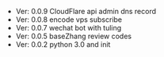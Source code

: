 * Ver: 0.0.9 CloudFlare api admin dns record
* Ver: 0.0.8 encode vps subscribe
* Ver: 0.0.7 wechat bot with tuling
* Ver: 0.0.5 baseZhang review codes
* Ver: 0.0.2 python 3.0 and init 
